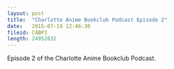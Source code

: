 ```yaml
---
layout: post
title:  "Charlotte Anime Bookclub Podcast Episode 2"
date:   2015-07-19 12:46:30
fileid: CABP2
length: 24952832
---
```


Episode 2 of the Charlotte Anime Bookclub Podcast.
